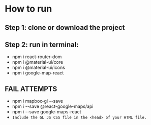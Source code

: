 # How to run
## Step 1: clone or download the project
## Step 2: run in terminal: 
* npm i react-router-dom
* npm i @material-ui/core 
* npm i @material-ui/icons 
* npm i google-map-react 

## FAIL ATTEMPTS
* npm i mapbox-gl --save
* npm i --save @react-google-maps/api 
* npm i --save google-maps-react 
* ``` Include the GL JS CSS file in the <head> of your HTML file. ```
<link href='https://api.mapbox.com/mapbox-gl-js/v1.8.1/mapbox-gl.css' rel='stylesheet' />
